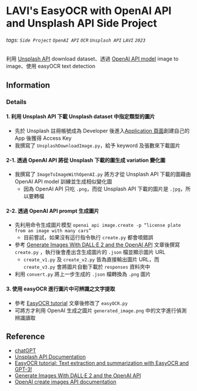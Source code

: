 # LAVI's EasyOCR with OpenAI API and Unsplash API Side Project
###### tags: `Side Project` `OpenAI API` `OCR` `Unsplash API` `LAVI` `2023` 
利用 [Unsplash API](https://unsplash.com/) download dataset、透過 [OpenAI API model](https://platform.openai.com/docs/api-reference/images) image to image、使用 easyOCR text detection

## Information 
### Details
#### 1. 利用 Unsplash API 下載 Unsplash dataset 中指定類型的圖片
- 先於 Unsplash 註冊帳號成為 Developer 後進入[Application 頁面](https://unsplash.com/oauth/applications)創建自己的 App 後獲得 Access Key
- 我撰寫了 `UnsplashDownloadImage.py`，給予 keyword 及張數來下載圖片

#### 2-1. 透過 OpenAI API 將從 Unsplash 下載的圖生成 variation 變化圖
- 我撰寫了 `ImageToImageWithOpenAI.py` 將方才從 Unsplash API 下載的圖藉由 OpenAI API model 訓練並生成相似變化圖
	- 因為 OpenAI API 只吃 `.png`，而從 Unsplash API 下載的圖片是 `.jpg`，所以要轉檔

#### 2-2. 透過 OpenAI API prompt 生成圖片
- 先利用命令生成圖片模型 `openai api image.create -p “license plate from an image with many cars”`
	- 目前嘗試，如果沒有這行指令執行 `create.py` 都會噴錯誤
- 參考 [Generate Images With DALL·E 2 and the OpenAI API](https://realpython.com/generate-images-with-dalle-openai-api/) 文章後撰寫 `create.py` ，執行後會產出含生成圖片的 `.json` 檔並顯示圖片 URL
	- `create_v1.py` 及 `create_v2.py` 皆為直接輸出圖片 URL，而 `create_v3.py` 會將圖片自動下載於 `responses` 資料夾中	
- 利用 `convert.py` 將上一步生成的 `.json` 檔轉換為 `.png` 圖片
	
#### 3. 使用 easyOCR 進行圖片中可辨識之文字提取
- 參考 [EasyOCR tutorial](https://lablab.ai/t/easyocr-and-gpt-extraction-summarization) 文章後修改了 `easyOCR.py`
- 可將方才利用 OpenAI 生成之圖片 `generated_image.png` 中的文字進行偵測辨識讀取

## Reference
- [chatGPT](https://chat.openai.com/)
- [Unsplash API Documentation](https://unsplash.com/documentation#get-a-photo)
- [EasyOCR tutorial: Text extraction and summarization with EasyOCR and GPT-3!](https://lablab.ai/t/easyocr-and-gpt-extraction-summarization)
- [Generate Images With DALL·E 2 and the OpenAI API](https://realpython.com/generate-images-with-dalle-openai-api/)
- [OpenAI create images API documentation](https://platform.openai.com/docs/api-reference/images)



